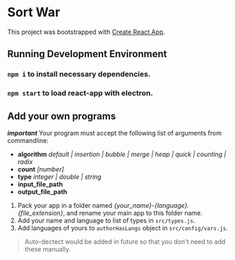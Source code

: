 # Sort War

This project was bootstrapped with [Create React App](https://github.com/facebook/create-react-app).

## Running Development Environment

### `npm i` to install necessary dependencies.
### `npm start` to load react-app with electron.

## Add your own programs

***important***  Your program must accept the following list of arguments from commandline:
- **algorithm** *default | insertion | bubble | merge | heap | quick | counting | radix*
- **count** *[number]*
- **type** *integer | double | string*
- **input_file_path**
- **output_file_path**

1. Pack your app in a folder named *{your_name}-{language}.{file_extension}*, and rename your main app to this folder name.
2. Add your name and language to list of types in `src/types.js`.
3. Add languages of yours to `authorHasLangs` object in `src/config/vars.js`.

> Auto-dectect would be added in future so that you don't need to add these manually.
